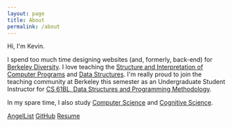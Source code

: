 ```yaml
---
layout: page
title: About
permalink: /about
---
```


Hi, I'm Kevin.

I spend too much time designing websites (and, formerly, back-end) for [Berkeley Diversity](http://diversity.berkeley.edu). I love teaching the [Structure and Interpretation of Computer Programs](http://cs61a.org) and [Data Structures](http://cs61b.ug). I'm really proud to join the teaching community at Berkeley this semester as an Undergraduate Student Instructor for [CS 61BL, Data Structures and Programming Methodology](http://cs61bl.org).

In my spare time, I also study [Computer Science](http://eecs.berkeley.edu/csugrad/) and [Cognitive Science](http://cogsci.berkeley.edu/).

[AngelList](https://angel.co/kevinlin1)
[GitHub](https://github.com/kevinlin1)
[Resume](/resume)
